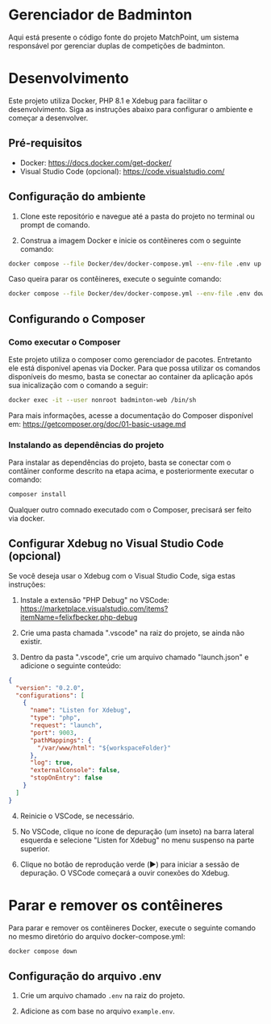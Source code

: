 # Gerenciador de Badminton

Aqui está presente o código fonte do projeto MatchPoint, um sistema responsável por gerenciar duplas de competições de badminton. 

# Desenvolvimento

Este projeto utiliza Docker, PHP 8.1 e Xdebug para facilitar o desenvolvimento. Siga as instruções abaixo para configurar o ambiente e começar a desenvolver.

## Pré-requisitos

- Docker: https://docs.docker.com/get-docker/
- Visual Studio Code (opcional): https://code.visualstudio.com/

## Configuração do ambiente

1. Clone este repositório e navegue até a pasta do projeto no terminal ou prompt de comando.

2. Construa a imagem Docker e inicie os contêineres com o seguinte comando:

```bash
docker compose --file Docker/dev/docker-compose.yml --env-file .env up -d 
```

Caso queira parar os contêineres, execute o seguinte comando:

```bash
docker compose --file Docker/dev/docker-compose.yml --env-file .env down
```

## Configurando o Composer

### Como executar o Composer

Este projeto utiliza o composer como gerenciador de pacotes. Entretanto ele está disponível apenas via Docker.
Para que possa utilizar os comandos disponíveis do mesmo, basta se conectar ao container da aplicação após sua inicalização com o comando a seguir:

```bash
docker exec -it --user nonroot badminton-web /bin/sh
```

Para mais informações, acesse a documentação do Composer disponível em: https://getcomposer.org/doc/01-basic-usage.md

### Instalando as dependências do projeto

Para instalar as dependências do projeto, basta se conectar com o contâiner conforme descrito na etapa acima, e posteriormente executar o comando:

```bash
composer install
```

Qualquer outro comnado executado com o Composer, precisará ser feito via docker.

## Configurar Xdebug no Visual Studio Code (opcional)

Se você deseja usar o Xdebug com o Visual Studio Code, siga estas instruções:

1. Instale a extensão "PHP Debug" no VSCode: https://marketplace.visualstudio.com/items?itemName=felixfbecker.php-debug

2. Crie uma pasta chamada ".vscode" na raiz do projeto, se ainda não existir.

3. Dentro da pasta ".vscode", crie um arquivo chamado "launch.json" e adicione o seguinte conteúdo:

```json
{
  "version": "0.2.0",
  "configurations": [
    {
      "name": "Listen for Xdebug",
      "type": "php",
      "request": "launch",
      "port": 9003,
      "pathMappings": {
        "/var/www/html": "${workspaceFolder}"
      },
      "log": true,
      "externalConsole": false,
      "stopOnEntry": false
    }
  ]
}
```

4. Reinicie o VSCode, se necessário.

5. No VSCode, clique no ícone de depuração (um inseto) na barra lateral esquerda e selecione "Listen for Xdebug" no menu suspenso na parte superior.

6. Clique no botão de reprodução verde (▶️) para iniciar a sessão de depuração. O VSCode começará a ouvir conexões do Xdebug.

# Parar e remover os contêineres

Para parar e remover os contêineres Docker, execute o seguinte comando no mesmo diretório do arquivo docker-compose.yml:

```bash
docker compose down
```

## Configuração do arquivo .env

1. Crie um arquivo chamado `.env` na raiz do projeto.

2. Adicione as com base no arquivo `example.env`.
